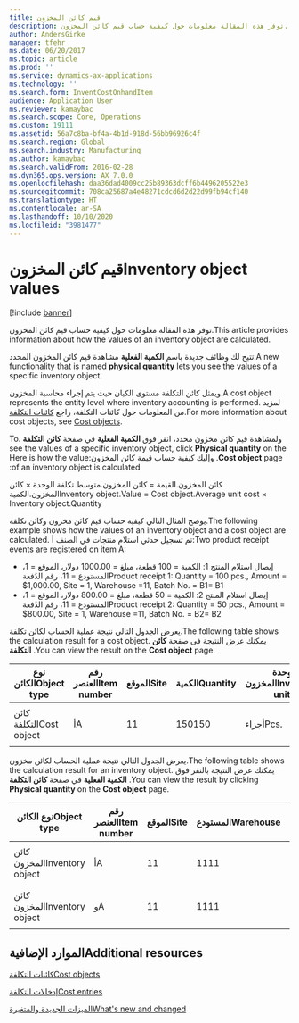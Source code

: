 ```yaml
---
title: قيم كائن المخزون
description: توفر هذه المقالة معلومات حول كيفية حساب قيم كائن المخزون.
author: AndersGirke
manager: tfehr
ms.date: 06/20/2017
ms.topic: article
ms.prod: ''
ms.service: dynamics-ax-applications
ms.technology: ''
ms.search.form: InventCostOnhandItem
audience: Application User
ms.reviewer: kamaybac
ms.search.scope: Core, Operations
ms.custom: 19111
ms.assetid: 56a7c8ba-bf4a-4b1d-918d-56bb96926c4f
ms.search.region: Global
ms.search.industry: Manufacturing
ms.author: kamaybac
ms.search.validFrom: 2016-02-28
ms.dyn365.ops.version: AX 7.0.0
ms.openlocfilehash: daa36dad4009cc25b89363dcff6b4496205522e3
ms.sourcegitcommit: 708ca25687a4e48271cdcd6d2d22d99fb94cf140
ms.translationtype: HT
ms.contentlocale: ar-SA
ms.lasthandoff: 10/10/2020
ms.locfileid: "3981477"
---
```

# <a name="inventory-object-values"></a><span data-ttu-id="5ef07-103">قيم كائن المخزون</span><span class="sxs-lookup"><span data-stu-id="5ef07-103">Inventory object values</span></span>

[!include [banner](../includes/banner.md)]

<span data-ttu-id="5ef07-104">توفر هذه المقالة معلومات حول كيفية حساب قيم كائن المخزون.</span><span class="sxs-lookup"><span data-stu-id="5ef07-104">This article provides information about how the values of an inventory object are calculated.</span></span> 

<span data-ttu-id="5ef07-105">تتيح لك وظائف جديدة باسم **الكمية الفعلية** مشاهدة قيم كائن المخزون المحدد.</span><span class="sxs-lookup"><span data-stu-id="5ef07-105">A new functionality that is named **physical quantity** lets you see the values of a specific inventory object.</span></span> 

<span data-ttu-id="5ef07-106">ويمثل كائن التكلفة مستوى الكيان حيث يتم إجراء محاسبة المخزون.</span><span class="sxs-lookup"><span data-stu-id="5ef07-106">A cost object represents the entity level where inventory accounting is performed.</span></span> <span data-ttu-id="5ef07-107">لمزيد من المعلومات حول كائنات التكلفة، راجع [كائنات التكلفة](cost-object.md).</span><span class="sxs-lookup"><span data-stu-id="5ef07-107">For more information about cost objects, see [Cost objects](cost-object.md).</span></span> 

<span data-ttu-id="5ef07-108">‏‫ولمشاهدة قيم كائن مخزون محدد، انقر فوق **الكمية الفعلية** في صفحة **كائن التكلفة** .</span><span class="sxs-lookup"><span data-stu-id="5ef07-108">To see the values of a specific inventory object, click **Physical quantity** on the **Cost object** page.</span></span> <span data-ttu-id="5ef07-109">وإليك كيفية حساب قيمة كائن المخزون:</span><span class="sxs-lookup"><span data-stu-id="5ef07-109">Here is how the value of an inventory object is calculated:</span></span> 

<span data-ttu-id="5ef07-110">كائن المخزون.القيمة = كائن المخزون.متوسط تكلفة الوحدة × كائن المخزون.الكمية</span><span class="sxs-lookup"><span data-stu-id="5ef07-110">Inventory object.Value = Cost object.Average unit cost × Inventory object.Quantity</span></span> 

<span data-ttu-id="5ef07-111">يوضح المثال التالي كيفية حساب قيم كائن مخزون وكائن تكلفة.</span><span class="sxs-lookup"><span data-stu-id="5ef07-111">The following example shows how the values of an inventory object and a cost object are calculated.</span></span> <span data-ttu-id="5ef07-112">تم تسجيل حدثي استلام منتجات في الصنف أ:</span><span class="sxs-lookup"><span data-stu-id="5ef07-112">Two product receipt events are registered on item A:</span></span>

-   <span data-ttu-id="5ef07-113">إيصال استلام المنتج 1: الكمية = 100 قطعة، مبلغ = 1000.00 دولار، الموقع = 1، المستودع = 11، رقم الدُفعة</span><span class="sxs-lookup"><span data-stu-id="5ef07-113">Product receipt 1: Quantity = 100 pcs., Amount = $1,000.00, Site = 1, Warehouse =11, Batch No.</span></span> <span data-ttu-id="5ef07-114">= B1</span><span class="sxs-lookup"><span data-stu-id="5ef07-114">= B1</span></span>
-   <span data-ttu-id="5ef07-115">إيصال استلام المنتج 2: الكمية = 50 قطعة، مبلغ = 800.00 دولار، الموقع = 1، المستودع = 11، رقم الدُفعة</span><span class="sxs-lookup"><span data-stu-id="5ef07-115">Product receipt 2: Quantity = 50 pcs., Amount = $800.00, Site = 1, Warehouse =11, Batch No.</span></span> <span data-ttu-id="5ef07-116">= B2</span><span class="sxs-lookup"><span data-stu-id="5ef07-116">= B2</span></span>

<span data-ttu-id="5ef07-117">يعرض الجدول التالي نتيجة عملية الحساب لكائن تكلفة.</span><span class="sxs-lookup"><span data-stu-id="5ef07-117">The following table shows the calculation result for a cost object.</span></span> <span data-ttu-id="5ef07-118">يمكنك عرض النتيجة في صفحة **كائن التكلفة** .</span><span class="sxs-lookup"><span data-stu-id="5ef07-118">You can view the result on the **Cost object** page.</span></span>

<table style="width:100%;">
<colgroup>
<col width="14%" />
<col width="14%" />
<col width="14%" />
<col width="14%" />
<col width="14%" />
<col width="14%" />
<col width="14%" />
</colgroup>
<thead>
<tr class="header">
<th><span data-ttu-id="5ef07-119">نوع الكائن</span><span class="sxs-lookup"><span data-stu-id="5ef07-119">Object type</span></span></th>
<th><span data-ttu-id="5ef07-120">رقم العنصر</span><span class="sxs-lookup"><span data-stu-id="5ef07-120">Item number</span></span></th>
<th><span data-ttu-id="5ef07-121">الموقع</span><span class="sxs-lookup"><span data-stu-id="5ef07-121">Site</span></span></th>
<th><span data-ttu-id="5ef07-122">الكمية</span><span class="sxs-lookup"><span data-stu-id="5ef07-122">Quantity</span></span></th>
<th><span data-ttu-id="5ef07-123">وحدة المخزون</span><span class="sxs-lookup"><span data-stu-id="5ef07-123">Inventory unit</span></span></th>
<th><span data-ttu-id="5ef07-124">القيمة</span><span class="sxs-lookup"><span data-stu-id="5ef07-124">Value</span></span></th>
<th><span data-ttu-id="5ef07-125">متوسط تكلفة الوحدة</span><span class="sxs-lookup"><span data-stu-id="5ef07-125">Average unit cost</span></span></th>
</tr>
</thead>
<tbody>
<tr class="odd">
<td><span data-ttu-id="5ef07-126">كائن التكلفة</span><span class="sxs-lookup"><span data-stu-id="5ef07-126">Cost object</span></span></td>
<td><span data-ttu-id="5ef07-127">أ</span><span class="sxs-lookup"><span data-stu-id="5ef07-127">A</span></span></td>
<td><span data-ttu-id="5ef07-128">1</span><span class="sxs-lookup"><span data-stu-id="5ef07-128">1</span></span></td>
<td><span data-ttu-id="5ef07-129">150</span><span class="sxs-lookup"><span data-stu-id="5ef07-129">150</span></span></td>
<td><span data-ttu-id="5ef07-130">أجزاء</span><span class="sxs-lookup"><span data-stu-id="5ef07-130">Pcs.</span></span></td>
<td><p><span data-ttu-id="5ef07-131">1800.00 دولار</span><span class="sxs-lookup"><span data-stu-id="5ef07-131">$1800.00</span></span></p></td>
<td><p><span data-ttu-id="5ef07-132">12.00 دولارًا</span><span class="sxs-lookup"><span data-stu-id="5ef07-132">$12.00</span></span></p></td>
</tr>
</tbody>
</table>

<span data-ttu-id="5ef07-133">يعرض الجدول التالي نتيجة عملية الحساب لكائن مخزون.</span><span class="sxs-lookup"><span data-stu-id="5ef07-133">The following table shows the calculation result for an inventory object.</span></span> <span data-ttu-id="5ef07-134">يمكنك عرض النتيجة بالنقر فوق **الكمية الفعلية** في صفحة **كائن التكلفة** .</span><span class="sxs-lookup"><span data-stu-id="5ef07-134">You can view the result by clicking **Physical quantity** on the **Cost object** page.</span></span>

<table style="width:100%;">
<colgroup>
<col width="11%" />
<col width="11%" />
<col width="11%" />
<col width="11%" />
<col width="11%" />
<col width="11%" />
<col width="11%" />
<col width="11%" />
<col width="11%" />
</colgroup>
<thead>
<tr class="header">
<th><span data-ttu-id="5ef07-135">نوع الكائن</span><span class="sxs-lookup"><span data-stu-id="5ef07-135">Object type</span></span></th>
<th><span data-ttu-id="5ef07-136">رقم العنصر</span><span class="sxs-lookup"><span data-stu-id="5ef07-136">Item number</span></span></th>
<th><span data-ttu-id="5ef07-137">الموقع</span><span class="sxs-lookup"><span data-stu-id="5ef07-137">Site</span></span></th>
<th><span data-ttu-id="5ef07-138">المستودع</span><span class="sxs-lookup"><span data-stu-id="5ef07-138">Warehouse</span></span></th>
<th><span data-ttu-id="5ef07-139">رقم الدُفعة</span><span class="sxs-lookup"><span data-stu-id="5ef07-139">Batch No.</span></span></th>
<th><span data-ttu-id="5ef07-140">الكمية</span><span class="sxs-lookup"><span data-stu-id="5ef07-140">Quantity</span></span></th>
<th><span data-ttu-id="5ef07-141">وحدة المخزون</span><span class="sxs-lookup"><span data-stu-id="5ef07-141">Inventory unit</span></span></th>
<th><span data-ttu-id="5ef07-142">القيمة</span><span class="sxs-lookup"><span data-stu-id="5ef07-142">Value</span></span></th>
<th><span data-ttu-id="5ef07-143">متوسط تكلفة الوحدة</span><span class="sxs-lookup"><span data-stu-id="5ef07-143">Average unit cost</span></span></th>
</tr>
</thead>
<tbody>
<tr class="odd">
<td><span data-ttu-id="5ef07-144">كائن المخزون</span><span class="sxs-lookup"><span data-stu-id="5ef07-144">Inventory object</span></span></td>
<td><span data-ttu-id="5ef07-145">أ</span><span class="sxs-lookup"><span data-stu-id="5ef07-145">A</span></span></td>
<td><span data-ttu-id="5ef07-146">1</span><span class="sxs-lookup"><span data-stu-id="5ef07-146">1</span></span></td>
<td><span data-ttu-id="5ef07-147">11</span><span class="sxs-lookup"><span data-stu-id="5ef07-147">11</span></span></td>
<td><span data-ttu-id="5ef07-148">ب1</span><span class="sxs-lookup"><span data-stu-id="5ef07-148">B1</span></span></td>
<td><span data-ttu-id="5ef07-149">100</span><span class="sxs-lookup"><span data-stu-id="5ef07-149">100</span></span></td>
<td><span data-ttu-id="5ef07-150">أجزاء</span><span class="sxs-lookup"><span data-stu-id="5ef07-150">Pcs.</span></span></td>
<td><p><span data-ttu-id="5ef07-151">1200.00 دولار</span><span class="sxs-lookup"><span data-stu-id="5ef07-151">$1200.00</span></span></p></td>
<td><p><span data-ttu-id="5ef07-152">12.00 دولارًا</span><span class="sxs-lookup"><span data-stu-id="5ef07-152">$12.00</span></span></p></td>
</tr>
<tr class="even">
<td><span data-ttu-id="5ef07-153">كائن المخزون</span><span class="sxs-lookup"><span data-stu-id="5ef07-153">Inventory object</span></span></td>
<td><span data-ttu-id="5ef07-154">و</span><span class="sxs-lookup"><span data-stu-id="5ef07-154">A</span></span></td>
<td><span data-ttu-id="5ef07-155">1</span><span class="sxs-lookup"><span data-stu-id="5ef07-155">1</span></span></td>
<td><span data-ttu-id="5ef07-156">11</span><span class="sxs-lookup"><span data-stu-id="5ef07-156">11</span></span></td>
<td><span data-ttu-id="5ef07-157">ب2</span><span class="sxs-lookup"><span data-stu-id="5ef07-157">B2</span></span></td>
<td><span data-ttu-id="5ef07-158">50</span><span class="sxs-lookup"><span data-stu-id="5ef07-158">50</span></span></td>
<td><span data-ttu-id="5ef07-159">أجزاء</span><span class="sxs-lookup"><span data-stu-id="5ef07-159">Pcs.</span></span></td>
<td><p><span data-ttu-id="5ef07-160">600.00 دولار</span><span class="sxs-lookup"><span data-stu-id="5ef07-160">$600.00</span></span></p></td>
<td><p><span data-ttu-id="5ef07-161">12.00 دولارًا</span><span class="sxs-lookup"><span data-stu-id="5ef07-161">$12.00</span></span></p></td>
</tr>
</tbody>
</table>



<a name="additional-resources"></a><span data-ttu-id="5ef07-162">الموارد الإضافية</span><span class="sxs-lookup"><span data-stu-id="5ef07-162">Additional resources</span></span>
--------

[<span data-ttu-id="5ef07-163">كائنات التكلفة</span><span class="sxs-lookup"><span data-stu-id="5ef07-163">Cost objects</span></span>](cost-object.md)

[<span data-ttu-id="5ef07-164">إدخالات التكلفة</span><span class="sxs-lookup"><span data-stu-id="5ef07-164">Cost entries</span></span>](cost-entries.md)

[<span data-ttu-id="5ef07-165">الميزات الجديدة والمتغيرة</span><span class="sxs-lookup"><span data-stu-id="5ef07-165">What's new and changed</span></span>](../../fin-and-ops/get-started/whats-new-changed.md)




